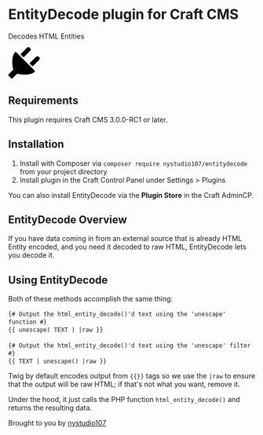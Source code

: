 # EntityDecode plugin for Craft CMS

Decodes HTML Entities

![Screenshot](resources/img/plugin-logo.png)

## Requirements

This plugin requires Craft CMS 3.0.0-RC1 or later.

## Installation

1. Install with Composer via `composer require nystudio107/entitydecode` from your project directory
2. Install plugin in the Craft Control Panel under Settings > Plugins

You can also install EntityDecode via the **Plugin Store** in the Craft AdminCP.

## EntityDecode Overview

If you have data coming in from an external source that is already HTML Entity encoded, and you need it decoded to raw HTML, EntityDecode lets you decode it.

## Using EntityDecode

Both of these methods accomplish the same thing:

	{# Output the html_entity_decode()'d text using the 'unescape' function #}
    {{ unescape( TEXT ) |raw }}

	{# Output the html_entity_decode()'d text using the 'unescape' filter #}
    {{ TEXT | unescape() |raw }}

Twig by default encodes output from `{{}}` tags so we use the `|raw` to ensure that the output will be raw HTML; if that's not what you want, remove it.

Under the hood, it just calls the PHP function `html_entity_decode()` and returns the resulting data.

Brought to you by [nystudio107](http://nystudio107.com)
